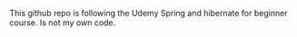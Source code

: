 This github repo is following the Udemy Spring and hibernate for beginner course. Is not my own code.